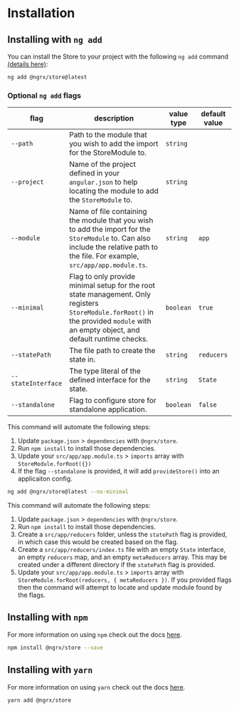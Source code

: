 # Installation

## Installing with `ng add`

You can install the Store to your project with the following `ng add` command <a href="https://angular.io/cli/add" target="_blank">(details here)</a>:

```sh
ng add @ngrx/store@latest
```

### Optional `ng add` flags
| flag | description | value type | default value |
| --- | --- | --- | ---
| `--path` | Path to the module that you wish to add the import for the StoreModule to. | `string` |
| `--project` | Name of the project defined in your `angular.json` to help locating the module to add the `StoreModule` to. | `string` |
| `--module` | Name of file containing the module that you wish to add the import for the `StoreModule` to. Can also include the relative path to the file. For example, `src/app/app.module.ts`. | `string` | `app`
| `--minimal` | Flag to only provide minimal setup for the root state management. Only registers `StoreModule.forRoot()` in the provided `module` with an empty object, and default runtime checks. | `boolean` |`true`
| `--statePath` | The file path to create the state in. | `string` | `reducers` |
| `--stateInterface` | The type literal of the defined interface for the state. | `string` | `State` |
| `--standalone` | Flag to configure store for standalone application. | `boolean` |`false` |

This command will automate the following steps:

1. Update `package.json` > `dependencies` with `@ngrx/store`.
2. Run `npm install` to install those dependencies.
3. Update your `src/app/app.module.ts` > `imports` array with `StoreModule.forRoot({})`
4. If the flag `--standalone` is provided, it will add `provideStore()` into an applicaiton config.

```sh
ng add @ngrx/store@latest --no-minimal
```

This command will automate the following steps:

1. Update `package.json` > `dependencies` with `@ngrx/store`.
2. Run `npm install` to install those dependencies.
3. Create a `src/app/reducers` folder, unless the `statePath` flag is provided, in which case this would be created based on the flag.
4. Create a `src/app/reducers/index.ts` file with an empty `State` interface, an empty `reducers` map, and an empty `metaReducers` array. This may be created under a different directory if the `statePath` flag is provided.
5. Update your `src/app/app.module.ts` > `imports` array with `StoreModule.forRoot(reducers, { metaReducers })`. If you provided flags then the command will attempt to locate and update module found by the flags.

## Installing with `npm`

For more information on using `npm` check out the docs <a href="https://docs.npmjs.com/cli/install" target="_blank">here</a>.

```sh
npm install @ngrx/store --save
```

## Installing with `yarn`

For more information on using `yarn` check out the docs <a href="https://yarnpkg.com/getting-started/usage#installing-all-the-dependencies" target="_blank">here</a>.

```sh
yarn add @ngrx/store
```
